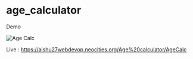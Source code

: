# age_calculator

Demo

![Age Calc](https://github.com/user-attachments/assets/0c41ea16-331e-4219-aa94-c59f50950883)

Live : https://aishu27webdevop.neocities.org/Age%20calculator/AgeCalc
